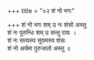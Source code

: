 +++
title = "०२ शं नो भगः"

+++
शं नो भगः शम् उ नः शंसो अस्तु  
शं नः पुरुन्धिः शम् उ सन्तु रायः ।  
शं नः सत्यस्य सूयमस्य शंसः  
शं नो अर्यमा पुरुजातो अस्तु ॥